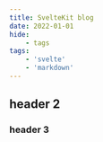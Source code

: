 ```yaml
---
title: SvelteKit blog
date: 2022-01-01
hide:
    - tags
tags:
    - 'svelte'
    - 'markdown'
---
```



## header 2

### header 3 